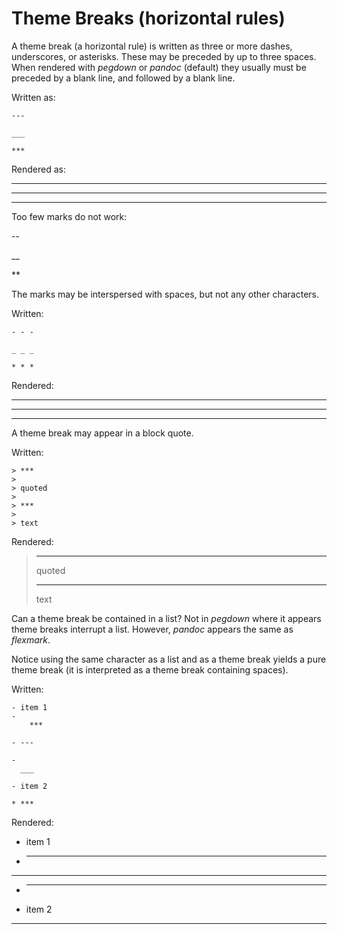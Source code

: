 # Theme Breaks (horizontal rules)

A theme break (a horizontal rule) is written as three or more dashes, 
underscores, or asterisks.  These may be preceded by up
to three spaces.  When rendered with *pegdown* or *pandoc* (default)
they usually must be preceded by a blank line, and followed by a blank line.

Written as:

    ---
	
	___
	
	***
Rendered as:

---

___

***

Too few marks do not work:

--

__


**

The marks may be interspersed with spaces, but not any other characters.

Written:

~~~
- - -

_ _ _

* * *
~~~

Rendered:

- - -

_ _ _

* * *

A theme break may appear in a block quote.

Written:

~~~
> ***
>
> quoted
>
> ***
>
> text
~~~

Rendered:

> ***
>
> quoted
>
> ***
>
> text

Can a theme break be contained in a list? Not in *pegdown* where it appears theme breaks
interrupt a list. However, *pandoc* appears the same as *flexmark*.

Notice using the same character as a list and
as a theme break yields a pure theme break (it is interpreted as a theme break
containing spaces).

Written:

~~~
- item 1
- 
    ***

- ---

- 
  ___

- item 2

* ***
~~~

Rendered:

- item 1
- 
    ***

- ---

- 
  ___

- item 2

* ***
